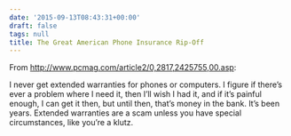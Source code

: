 ```yaml
---
date: '2015-09-13T08:43:31+00:00'
draft: false
tags: null
title: The Great American Phone Insurance Rip-Off
---
```


From http://www.pcmag.com/article2/0,2817,2425755,00.asp:

I never get extended warranties for phones or computers. I figure if there’s ever a problem where I need it, then I’ll wish I had it, and if it’s painful enough, I can get it then, but until then, that’s money in the bank. It’s been years. Extended warranties are a scam unless you have special circumstances, like you’re a klutz.
